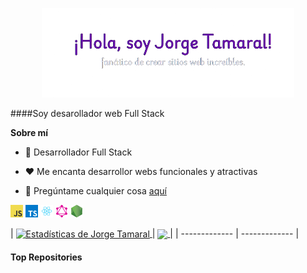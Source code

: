 <p align="center">
  <a href="https://jorgetamaral.github.io"><img width="80%" alt="Hola, Soy Jorge Tamaral" src="./assets/readme-header.png" /></a>
</p>

####Soy desarollador web Full Stack

**Sobre mí**

- 💼 Desarrollador Full Stack

- ❤️ Me encanta desarrollor webs funcionales y atractivas

- 💬 Pregúntame cualquier cosa [aquí](https://github.com/jorgetamaral/jorgetamaral/issues)

<code><img height="20" alt="javascript" src="https://raw.githubusercontent.com/github/explore/80688e429a7d4ef2fca1e82350fe8e3517d3494d/topics/javascript/javascript.png"></code>
<code><img height="20" alt="typescript" src="https://raw.githubusercontent.com/github/explore/80688e429a7d4ef2fca1e82350fe8e3517d3494d/topics/typescript/typescript.png"></code>
<code><img height="20" alt="react" src="https://raw.githubusercontent.com/github/explore/80688e429a7d4ef2fca1e82350fe8e3517d3494d/topics/react/react.png"></code>
<code><img height="20" alt="graphql" src="https://raw.githubusercontent.com/github/explore/5c058a388828bb5fde0bcafd4bc867b5bb3f26f3/topics/graphql/graphql.png"></code>
<code><img height="20" alt="nodejs" src="https://raw.githubusercontent.com/github/explore/80688e429a7d4ef2fca1e82350fe8e3517d3494d/topics/nodejs/nodejs.png"></code>    


| <a href="https://github.com/jorgetamaral/github-readme-stats">
    <img align="center" src="https://github-readme-stats.vercel.app/api?username=jorgetamaral&show_icons=true&include_all_commits=true&theme=buefy&hide_border=true" alt="Estadísticas de Jorge Tamaral" />
</a> 
| 
  <a href="https://github.com/jorgetamaral/github-readme-stats">
    <img align="center" src="https://github-readme-stats.vercel.app/api/top-langs/?username=anuraghazra&layout=compact&theme=buefy&hide_border=true" />
  </a> 
|
| 
------------- | ------------- |

#### Top Repositories
